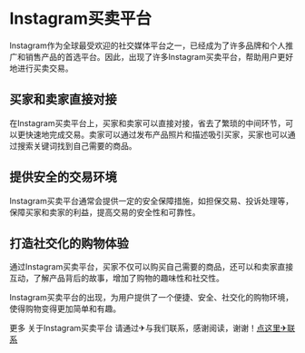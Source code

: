 # Instagram买卖平台

Instagram作为全球最受欢迎的社交媒体平台之一，已经成为了许多品牌和个人推广和销售产品的首选平台。因此，出现了许多Instagram买卖平台，帮助用户更好地进行买卖交易。

## 买家和卖家直接对接

在Instagram买卖平台上，买家和卖家可以直接对接，省去了繁琐的中间环节，可以更快速地完成交易。卖家可以通过发布产品照片和描述吸引买家，买家也可以通过搜索关键词找到自己需要的商品。

## 提供安全的交易环境

Instagram买卖平台通常会提供一定的安全保障措施，如担保交易、投诉处理等，保障买家和卖家的利益，提高交易的安全性和可靠性。

## 打造社交化的购物体验

通过Instagram买卖平台，买家不仅可以购买自己需要的商品，还可以和卖家直接互动，了解产品背后的故事，增加了购物的趣味性和社交性。

Instagram买卖平台的出现，为用户提供了一个便捷、安全、社交化的购物环境，使得购物变得更加简单和有趣。

更多 关于Instagram买卖平台 请通过✈与我们联系，感谢阅读，谢谢！[点这里✈联系](https://b.k02.cc)